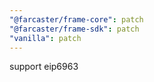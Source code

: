 ```yaml
---
"@farcaster/frame-core": patch
"@farcaster/frame-sdk": patch
"vanilla": patch
---
```


support eip6963
